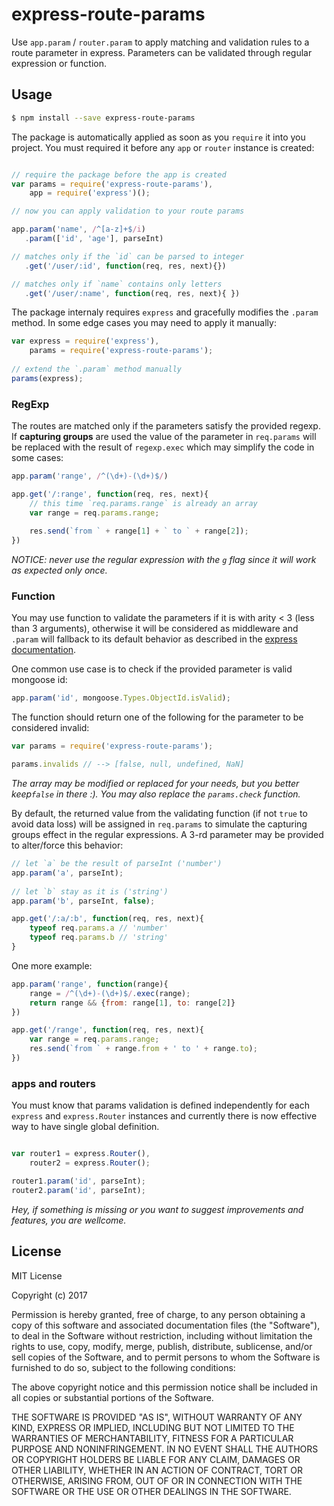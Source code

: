 # express-route-params
Use  `app.param` / `router.param` to apply matching and validation rules to a route parameter in express. Parameters can be validated through regular expression or function. 

## Usage
```bash
$ npm install --save express-route-params
```


The package is automatically applied as soon as you `require` it into you project. You must required it before any `app`  or `router` instance is created:
 
```javascript

// require the package before the app is created
var params = require('express-route-params'),
	app = require('express')();

// now you can apply validation to your route params

app.param('name', /^[a-z]+$/i)
   .param(['id', 'age'], parseInt)

// matches only if the `id` can be parsed to integer
   .get('/user/:id', function(req, res, next){})

// matches only if `name` contains only letters
   .get('/user/:name', function(req, res, next){ })
```
The package internaly requires `express` and gracefully modifies the `.param` method. In some edge cases you may need to apply it manually:
```javascript
var express = require('express'),
	params = require('express-route-params');
	
// extend the `.param` method manually
params(express);
```
### RegExp
The routes are matched only if the parameters satisfy the provided regexp. If **capturing groups** are used the value of the parameter in `req.params` will be replaced with the result of `regexp.exec` which may simplify the code in some cases:
```javascript
app.param('range', /^(\d+)-(\d+)$/)

app.get('/:range', function(req, res, next){
	// this time `req.params.range` is already an array
	var range = req.params.range;
	
	res.send(`from ` + range[1] + ` to ` + range[2]);
})
```

_NOTICE: never use the regular expression with the `g` flag since it will work as expected only once._

### Function
You may use function to validate the parameters if it is with arity < 3 (less than 3 arguments), otherwise it will be considered as middleware and `.param` will fallback to its default behavior as described in the [express documentation](https://expressjs.com/en/4x/api.html#router.param). 

One common use case is to check if the provided parameter is valid mongoose id:
```javascript
app.param('id', mongoose.Types.ObjectId.isValid);
```
The function should return one of the following for the parameter to be considered invalid:
```javascript
var params = require('express-route-params');

params.invalids // --> [false, null, undefined, NaN]
```
_The array may be modified or replaced for your needs, but you better keep`false` in there :). You may also replace the `params.check` function._

By default,  the returned value from the validating function (if not `true` to avoid data loss) will be assigned in `req.params` to simulate the capturing groups effect in the regular expressions. A 3-rd parameter may be provided to alter/force this behavior:
```javascript
// let `a` be the result of parseInt ('number')
app.param('a', parseInt);
	
// let `b` stay as it is ('string')
app.param('b', parseInt, false);

app.get('/:a/:b', function(req, res, next){
	typeof req.params.a // 'number'
	typeof req.params.b // 'string'
}	
```
One more example: 
```javascript
app.param('range', function(range){
	range = /^(\d+)-(\d+)$/.exec(range);
	return range && {from: range[1], to: range[2]}
})

app.get('/range', function(req, res, next){
	var range = req.params.range;
	res.send(`from ` + range.from + ' to ' + range.to);
})
```

### apps and routers
You must know that params validation is defined independently for each `express` and `express.Router` instances and currently there is now effective way to have single global definition.

```javascript

var router1 = express.Router(),
	router2 = express.Router();

router1.param('id', parseInt);
router2.param('id', parseInt);
```
_Hey, if something is missing or you want to suggest improvements and features, you are wellcome._

## License
MIT License

Copyright (c) 2017 

Permission is hereby granted, free of charge, to any person obtaining a copy
of this software and associated documentation files (the "Software"), to deal
in the Software without restriction, including without limitation the rights
to use, copy, modify, merge, publish, distribute, sublicense, and/or sell
copies of the Software, and to permit persons to whom the Software is
furnished to do so, subject to the following conditions:

The above copyright notice and this permission notice shall be included in all
copies or substantial portions of the Software.

THE SOFTWARE IS PROVIDED "AS IS", WITHOUT WARRANTY OF ANY KIND, EXPRESS OR
IMPLIED, INCLUDING BUT NOT LIMITED TO THE WARRANTIES OF MERCHANTABILITY,
FITNESS FOR A PARTICULAR PURPOSE AND NONINFRINGEMENT. IN NO EVENT SHALL THE
AUTHORS OR COPYRIGHT HOLDERS BE LIABLE FOR ANY CLAIM, DAMAGES OR OTHER
LIABILITY, WHETHER IN AN ACTION OF CONTRACT, TORT OR OTHERWISE, ARISING FROM,
OUT OF OR IN CONNECTION WITH THE SOFTWARE OR THE USE OR OTHER DEALINGS IN THE
SOFTWARE.

